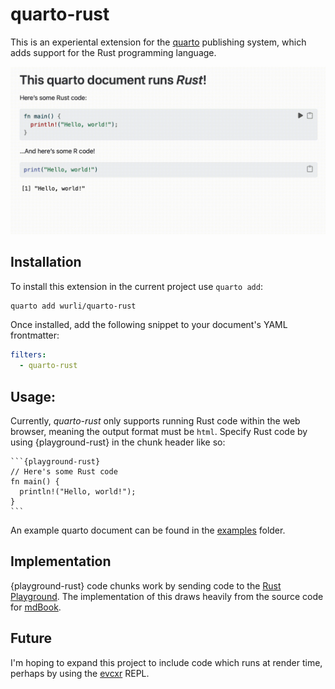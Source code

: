 # quarto-rust

This is an experiental extension for the [quarto](https://quarto.org)
publishing system, which adds support for the Rust programming language.

![](examples/hello-world.gif)

## Installation
To install this extension in the current project use `quarto add`:
``` bash
quarto add wurli/quarto-rust
```

Once installed, add the following snippet to your document's YAML frontmatter:
``` yaml
filters: 
  - quarto-rust
```

## Usage:
Currently, _quarto-rust_ only supports running Rust code within the web 
browser, meaning the output format must be `html`. Specify Rust code by using
{playground-rust} in the chunk header like so:

````
```{playground-rust}
// Here's some Rust code
fn main() {
  println!("Hello, world!");
}
```
````

An example quarto document can be found in the 
[examples](examples/hello-world.qmd) folder.

## Implementation
{playground-rust} code chunks work by sending code to the 
[Rust Playground](https://play.rust-lang.org/?version=stable&mode=debug&edition=2021).
The implementation of this draws heavily from the source code for 
[mdBook](https://github.com/rust-lang/mdBook/blob/master/src/theme/book.js).

## Future
I'm hoping to expand this project to include code which runs at render
time, perhaps by using the [evcxr](https://github.com/evcxr/evcxr) REPL.


